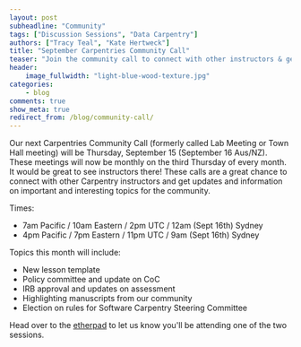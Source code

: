 ```yaml
---
layout: post
subheadline: "Community"
tags: ["Discussion Sessions", "Data Carpentry"]
authors: ["Tracy Teal", "Kate Hertweck"]
title: "September Carpentries Community Call"
teaser: "Join the community call to connect with other instructors & get activity updates"
header:
    image_fullwidth: "light-blue-wood-texture.jpg"
categories:
    - blog
comments: true
show_meta: true
redirect_from: /blog/community-call/
---
```


Our next Carpentries Community Call (formerly called Lab Meeting or 
Town Hall meeting) will be Thursday, September 15 (September 16 Aus/NZ). These meetings will now be 
monthly on the third Thursday of every month. It would be great to 
see instructors there! These calls are a great chance to connect with 
other Carpentry instructors and get updates and information on 
important and interesting topics for the community. 

Times: 

* 7am Pacific / 10am Eastern / 2pm UTC / 12am (Sept 16th) Sydney
* 4pm Pacific / 7pm Eastern / 11pm UTC / 9am (Sept 16th) Sydney

Topics this month will include:

* New lesson template
* Policy committee and update on CoC
* IRB approval and updates on assessment 
* Highlighting manuscripts from our community
* Election on rules for Software Carpentry Steering Committee

Head over to the [etherpad](http://pad.software-carpentry.org/community-call-2016-09-15) 
to let us know you'll be attending one of the two sessions.
